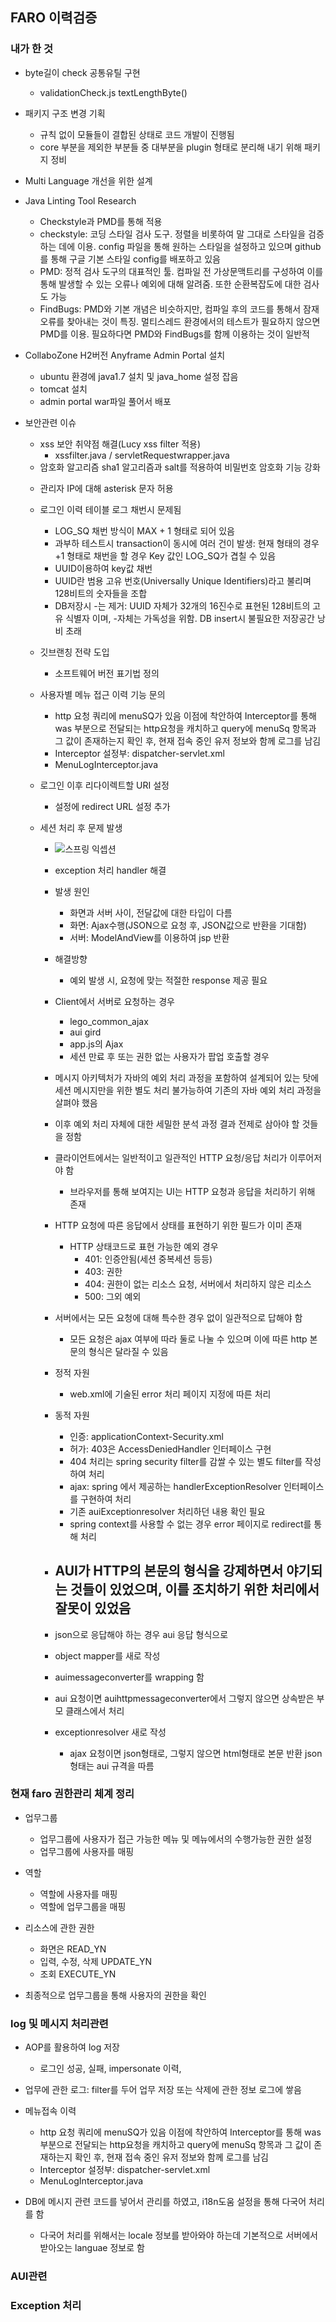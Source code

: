 ## FARO 이력검증

### 내가 한 것

- byte길이 check 공통유틸 구현
    + validationCheck.js textLengthByte()

- 패키지 구조 변경 기획
    + 규칙 없이 모듈들이 결합된 상태로 코드 개발이 진행됨
    + core 부분을 제외한 부분들 중 대부분을 plugin 형태로 분리해 내기 위해 패키지 정비

- Multi Language 개선을 위한 설계
- Java Linting Tool Research
    + Checkstyle과 PMD를 통해 적용
    + checkstyle: 코딩 스타일 검사 도구. 정렬을 비롯하여 말 그대로 스타일을 검증하는 데에 이용. config 파일을 통해 원하는 스타일을 설정하고 있으며 github를 통해 구글 기본 스타일 config를 배포하고 있음
    + PMD: 정적 검사 도구의 대표적인 툴. 컴파일 전 가상문맥트리를 구성하여 이를 통해 발생할 수 있는 오류나 예외에 대해 알려줌. 또한 순환복잡도에 대한 검사도 가능
    + FindBugs: PMD와 기본 개념은 비슷하지만, 컴파일 후의 코드를 통해서 잠재 오류를 찾아내는 것이 특징. 멀티스레드 환경에서의 테스트가 필요하지 않으면 PMD를 이용. 필요하다면 PMD와 FindBugs를 함께 이용하는 것이 일반적

- CollaboZone H2버전 Anyframe Admin Portal 설치
    + ubuntu 환경에 java1.7 설치 및 java_home 설정 잡음
    + tomcat 설치
    + admin portal war파일 풀어서 배포

- 보안관련 이슈
    + xss 보안 취약점 해결(Lucy xss filter 적용)
        - xssfilter.java / servletRequestwrapper.java
    + 암호화 알고리즘 sha1 알고리즘과 salt를 적용하여 비밀번호 암호화 기능 강화

  - 관리자 IP에 대해 asterisk 문자 허용

  - 로그인 이력 테이블 로그 채번시 문제됨
     + LOG_SQ 채번 방식이 MAX + 1 형태로 되어 있음
     + 과부하 테스트시 transaction이 동시에 여러 건이 발생: 현재 형태의 경우 +1 형태로 채번을 할 경우 Key 값인 LOG_SQ가 겹칠 수 있음
     + UUID이용하여 key값 채번
     + UUID란 범용 고유 번호(Universally Unique Identifiers)라고 불리며 128비트의 숫자들을 조합
     + DB저장시 -는 제거: UUID 자체가 32개의 16진수로 표현된 128비트의 고유 식별자 이며, -자체는 가독성을 위함. DB insert시 불필요한 저장공간 낭비 초래

  - 깃브랜칭 전략 도입
      + 소프트웨어 버전 표기법 정의

  - 사용자별 메뉴 접근 이력 기능 문의
      + http 요청 쿼리에 menuSQ가 있음 이점에 착안하여 Interceptor를 통해 was 부분으로 전달되는 http요청을 캐치하고 query에 menuSq 항목과 그 값이 존재하는지 확인 후, 현재 접속 중인 유저 정보와 함께 로그를 남김
      + Interceptor 설정부: dispatcher-servlet.xml
      + MenuLogInterceptor.java

  - 로그인 이후 리다이렉트할 URI 설정
      + 설정에 redirect URL 설정 추가

  - 세션 처리 후 문제 발생
      + ![스프링 익셉션](springboot.tistory.com/25)
      + exception 처리 handler 해결
      + 발생 원인
          - 화면과 서버 사이, 전달값에 대한 타입이 다름
          - 화면: Ajax수행(JSON으로 요청 후, JSON값으로 반환을 기대함)
          - 서버: ModelAndView를 이용하여 jsp 반환
      + 해결방향
          - 예외 발생 시, 요청에 맞는 적절한 response 제공 필요
      + Client에서 서버로 요청하는 경우
          - lego_common_ajax
          - aui gird
          - app.js의 Ajax
          - 세션 만료 후 또는 권한 없는 사용자가 팝업 호출할 경우

      + 메시지 아키텍처가 자바의 예외 처리 과정을 포함하여 설계되어 있는 탓에 세션 메시지만을 위한 별도 처리 불가능하여 기존의 자바 예외 처리 과정을 살펴야 했음

      + 이후 예외 처리 자체에 대한 세밀한 분석 과정 결과 전제로 삼아야 할 것들을 정함
      + 클라이언트에서는 일반적이고 일관적인 HTTP 요청/응답 처리가 이루어저야 함
          - 브라우저를 통해 보여지는 UI는 HTTP 요청과 응답을 처리하기 위해 존재
      + HTTP 요청에 따른 응답에서 상태를 표현하기 위한 필드가 이미 존재
          - HTTP 상태코드로 표현 가능한 예외 경우
              + 401: 인증안됨(세션 중복세션 등등)
              + 403: 권한
              + 404: 권한이 없는 리소스 요청, 서버에서 처리하지 않은 리소스
              + 500: 그외 예외
      + 서버에서는 모든 요청에 대해 특수한 경우 없이 일관적으로 답해야 함
          - 모든 요청은 ajax 여부에 따라 둘로 나눌 수 있으며 이에 따른 http 본문의 형식은 달라질 수 있음

      + 정적 자원
          - web.xml에 기술된 error 처리 페이지 지정에 따른 처리
      + 동적 자원
          - 인증: applicationContext-Security.xml
          - 허가: 403은 AccessDeniedHandler 인터페이스 구현
          - 404 처리는 spring security filter를 감쌀 수 있는 별도 filter를 작성하여 처리
          - ajax: spring 에서 제공하는 handlerExceptionResolver 인터페이스를 구현하여 처리
          - 기존 auiExceptionresolver 처리하던 내용 확인 필요
          - spring context를 사용할 수 없는 경우 error 페이지로 redirect를 통해 처리

      + AUI가 HTTP의 본문의 형식을 강제하면서 야기되는 것들이 있었으며, 이를 조치하기 위한 처리에서 잘못이 있었음
         -
      + json으로 응답해야 하는 경우 aui 응답 형식으로
      + object mapper를 새로 작성
      + auimessageconverter를 wrapping 함
      + aui 요청이면 auihttpmessageconverter에서 그렇지 않으면 상속받은 부모 클래스에서 처리
      + exceptionresolver 새로 작성
          - ajax 요청이면 json형태로, 그렇지 않으면 html형태로 본문 반환 json형태는 aui 규격을 따름


### 현재 faro 권한관리 체계 정리

- 업무그룹
    + 업무그룹에 사용자가 접근 가능한 메뉴 및 메뉴에서의 수행가능한 권한 설정
    + 업무그룹에 사용자를 매핑

- 역할
    + 역할에 사용자를 매핑
    + 역할에 업무그룹을 매핑

- 리소스에 관한 권한
    + 화면은 READ_YN
    + 입력, 수정, 삭제 UPDATE_YN
    + 조회 EXECUTE_YN

- 최종적으로 업무그룹을 통해 사용자의 권한을 확인

### log 및 메시지 처리관련

- AOP를 활용하여 log 저장
    + 로그인 성공, 실패, impersonate 이력,
- 업무에 관한 로그: filter를 두어 업무 저장 또는 삭제에 관한 정보 로그에 쌓음
- 메뉴접속 이력
    + http 요청 쿼리에 menuSQ가 있음 이점에 착안하여 Interceptor를 통해 was 부분으로 전달되는 http요청을 캐치하고 query에 menuSq 항목과 그 값이 존재하는지 확인 후, 현재 접속 중인 유저 정보와 함께 로그를 남김
    + Interceptor 설정부: dispatcher-servlet.xml
    + MenuLogInterceptor.java

- DB에 메시지 관련 코드를 넣어서 관리를 하였고, i18n도움 설정을 통해 다국어 처리를 함
    + 다국어 처리를 위해서는 locale 정보를 받아와야 하는데 기본적으로 서버에서 받아오는 languae 정보로 함

### AUI관련


### Exception 처리
